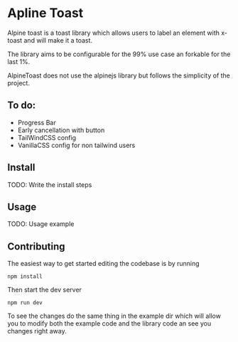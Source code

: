 # Apline Toast

Alpine toast is a toast library which allows users to label an element
with x-toast and will make it a toast.

The library aims to be configurable for the 99% use case an forkable for the
last 1%.

AlpineToast does not use the alpinejs library but follows the simplicity
of the project.

## To do:

* Progress Bar
* Early cancellation with button
* TailWindCSS config
* VanillaCSS config for non tailwind users

## Install

TODO: Write the install steps

## Usage

TODO: Usage example

## Contributing

The easiest way to get started editing the codebase is by running

```
npm install
```

Then start the dev server

```
npm run dev
```

To see the changes do the same thing in the example dir which will allow you
to modify both the example code and the library code an see you changes right
away.
